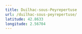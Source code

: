 ```yaml
---
title: Duilhac-sous-Peyrepertuse
url: /duilhac-sous-peyrepertuse/
latitude: 42.8633
longitude: 2.56704
---
```

